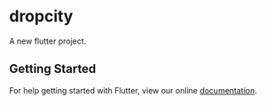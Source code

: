 # dropcity

A new flutter project.

## Getting Started

For help getting started with Flutter, view our online
[documentation](http://flutter.io/).
